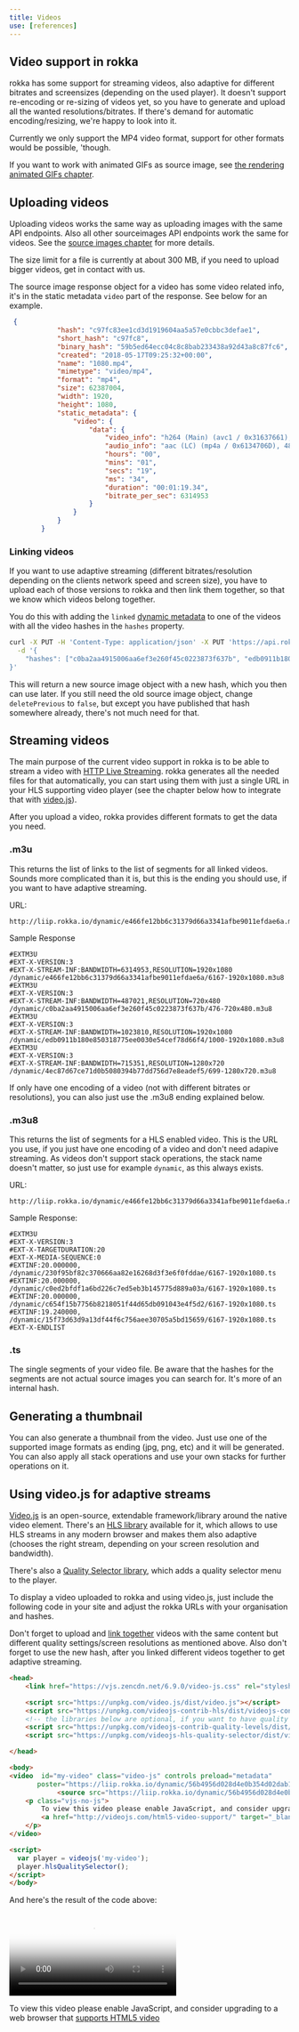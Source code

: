 ```yaml
---
title: Videos
use: [references]
---
```


## Video support in rokka

rokka has some support for streaming videos, also adaptive for different bitrates and screensizes (depending on the used player). It doesn't support re-encoding or re-sizing of videos yet, so you have to generate and upload all the wanted resolutions/bitrates. If there's demand for automatic encoding/resizing, we're happy to look into it.  

Currently we only support the MP4 video format, support for other formats would be possible, 'though.

If you want to work with animated GIFs as source image, see [the rendering animated GIFs chapter](./render.html#rendering-animated-gifs).

## Uploading videos

Uploading videos works the same way as uploading images with the same API endpoints. Also all other sourceimages API endpoints work the same for videos. See the [source images chapter](source-images.html) for more details.

The size limit for a file is currently at about 300 MB, if you need to upload bigger videos, get in contact with us.

The source image response object for a video has some video related info, it's in the static metadata `video` part of the response. See below for an example. 

```json
 {
            "hash": "c97fc83ee1cd3d1919604aa5a57e0cbbc3defae1",
            "short_hash": "c97fc8",
            "binary_hash": "59b5ed64ecc04c8c8bab233438a92d43a8c87fc6",
            "created": "2018-05-17T09:25:32+00:00",
            "name": "1080.mp4",
            "mimetype": "video/mp4",
            "format": "mp4",
            "size": 62387004,
            "width": 1920,
            "height": 1080,
            "static_metadata": {
                "video": {
                    "data": {
                        "video_info": "h264 (Main) (avc1 / 0x31637661), yuv420p(tv, bt709), 1920x1080 [SAR 1:1 DAR 16:9], 6118 kb/s, 25 fps, 25 tbr, 90k tbn, 180k tbc (default)",
                        "audio_info": "aac (LC) (mp4a / 0x6134706D), 48000 Hz, stereo, fltp, 173 kb/s (default)",
                        "hours": "00",
                        "mins": "01",
                        "secs": "19",
                        "ms": "34",
                        "duration": "00:01:19.34",
                        "bitrate_per_sec": 6314953
                    }
                }
            }
        }
```

### Linking videos

If you want to use adaptive streaming (different bitrates/resolution depending on the clients network speed and screen size), 
you have to upload each of those versions to rokka and then link them together, so that we know which videos belong together.

You do this with adding the `linked` [dynamic metadata](dynamic-metadata.html) to one of the videos with all the video hashes in the `hashes` property.

```bash
curl -X PUT -H 'Content-Type: application/json' -X PUT 'https://api.rokka.io/sourceimages/$YOUR_ORG/c97fc83ee1cd3d1919604aa5a57e0cbbc3defae1/meta/dynamic/linked?deletePrevious=true' \
  -d '{
	"hashes": ["c0ba2aa4915006aa6ef3e260f45c0223873f637b", "edb0911b180e850318775ee0030e54cef78d66f4", "4ec87d67ce71d0b5080394b77dd756d7e8eadef5"]
}'
``` 

This will return a new source image object with a new hash, which you then can use later. If you still need the old source image object, change `deletePrevious` to `false`, but except you have published that hash somewhere already, there's not much need for that.


## Streaming videos

The main purpose of the current video support in rokka is to be able to stream a video with [HTTP Live Streaming](https://en.wikipedia.org/wiki/HTTP_Live_Streaming). rokka generates all the needed files for that automatically, you can start using them with just a single URL in your HLS supporting video player (see the chapter below how to integrate that with [video.js](https://videojs.com/)).

After you upload a video, rokka provides different formats to get the data you need. 

### .m3u

This returns the list of links to the list of segments for all linked videos. Sounds more complicated than it is, but this
is the ending you should use, if you want to have adaptive streaming.

URL:
```
http://liip.rokka.io/dynamic/e466fe12bb6c31379d66a3341afbe9011efdae6a.m3u
```

Sample Response
```
#EXTM3U
#EXT-X-VERSION:3
#EXT-X-STREAM-INF:BANDWIDTH=6314953,RESOLUTION=1920x1080
/dynamic/e466fe12bb6c31379d66a3341afbe9011efdae6a/6167-1920x1080.m3u8
#EXTM3U
#EXT-X-VERSION:3
#EXT-X-STREAM-INF:BANDWIDTH=487021,RESOLUTION=720x480
/dynamic/c0ba2aa4915006aa6ef3e260f45c0223873f637b/476-720x480.m3u8
#EXTM3U
#EXT-X-VERSION:3
#EXT-X-STREAM-INF:BANDWIDTH=1023810,RESOLUTION=1920x1080
/dynamic/edb0911b180e850318775ee0030e54cef78d66f4/1000-1920x1080.m3u8
#EXTM3U
#EXT-X-VERSION:3
#EXT-X-STREAM-INF:BANDWIDTH=715351,RESOLUTION=1280x720
/dynamic/4ec87d67ce71d0b5080394b77dd756d7e8eadef5/699-1280x720.m3u8
```

If only have one encoding of a video (not with different bitrates or resolutions), you can also just use the .m3u8 ending explained below.

### .m3u8

This returns the list of segments for a HLS enabled video. This is the URL you use, if you just have one encoding of a video and don't need adapive streaming.
As videos don't support stack operations, the stack name doesn't matter, so just use for example `dynamic`, as this always exists.

URL:
```
http://liip.rokka.io/dynamic/e466fe12bb6c31379d66a3341afbe9011efdae6a.m3u8
```

Sample Response:
```
#EXTM3U
#EXT-X-VERSION:3
#EXT-X-TARGETDURATION:20
#EXT-X-MEDIA-SEQUENCE:0
#EXTINF:20.000000,
/dynamic/230f95bf82c370666aa82e16268d3f3e6f0fddae/6167-1920x1080.ts
#EXTINF:20.000000,
/dynamic/c0ed2bfdf1a6bd226c7ed5eb3b145775d889a03a/6167-1920x1080.ts
#EXTINF:20.000000,
/dynamic/c654f15b7756b8218051f44d65db091043e4f5d2/6167-1920x1080.ts
#EXTINF:19.240000,
/dynamic/15f73d63d9a13df44f6c756aee30705a5bd15659/6167-1920x1080.ts
#EXT-X-ENDLIST
```

 
### .ts

The single segments of your video file. 
Be aware that the hashes for the segments are not actual source images you can search for. It's more of an internal hash.


## Generating a thumbnail

You can also generate a thumbnail from the video. Just use one of the supported image formats as ending (jpg, png, etc) 
and it will be generated. You can also apply all stack operations and use your own stacks for further operations on it.

## Using video.js for adaptive streams

[Video.js](https://videojs.com/) is an open-source, extendable framework/library around the native video element. 
There's an [HLS library](https://github.com/videojs/videojs-contrib-hls) available for it, which allows to use HLS streams in any modern browser
and makes them also adaptive (chooses the right stream, depending on your screen resolution and bandwidth).

There's also a [Quality Selector library](https://github.com/chrisboustead/videojs-hls-quality-selector), which adds a quality selector menu to the player.

To display a video uploaded to rokka and using video.js, just include the following code in your site and adjust the rokka URLs with your organisation and hashes.

Don't forget to upload and [link together](#linking-videos) videos with the same content but different quality settings/screen resolutions as mentioned above. 
Also don't forget to use the new hash, after you linked different videos together to get adaptive streaming.

```html
<head>
    <link href="https://vjs.zencdn.net/6.9.0/video-js.css" rel="stylesheet">

    <script src="https://unpkg.com/video.js/dist/video.js"></script>
    <script src="https://unpkg.com/videojs-contrib-hls/dist/videojs-contrib-hls.js"></script>
    <!-- the libraries below are optional, if you want to have quality selector for the end user. -->
    <script src="https://unpkg.com/videojs-contrib-quality-levels/dist/videojs-contrib-quality-levels.min.js"></script>
    <script src="https://unpkg.com/videojs-hls-quality-selector/dist/videojs-hls-quality-selector.min.js"></script>

</head>

<body>
<video  id="my-video" class="video-js" controls preload="metadata"
       poster="https://liip.rokka.io/dynamic/56b4956d028d4e0b354d02dab1f6a2128673fe93.jpg" data-setup='{"fluid": true}'>
            <source src="https://liip.rokka.io/dynamic/56b4956d028d4e0b354d02dab1f6a2128673fe93.m3u" type='application/x-mpegURL'>
    <p class="vjs-no-js">
        To view this video please enable JavaScript, and consider upgrading to a web browser that
        <a href="http://videojs.com/html5-video-support/" target="_blank">supports HTML5 video</a>
    </p>
</video>

<script>
  var player = videojs('my-video');
  player.hlsQualitySelector();
</script>
</body>
```

And here's the result of the code above:

<link href="https://vjs.zencdn.net/6.9.0/video-js.css" rel="stylesheet">
<script src="https://unpkg.com/video.js/dist/video.js"></script>
<script src="https://unpkg.com/videojs-contrib-hls/dist/videojs-contrib-hls.js"></script>
<script src="https://unpkg.com/videojs-contrib-quality-levels/dist/videojs-contrib-quality-levels.min.js"></script>
<script src="https://unpkg.com/videojs-hls-quality-selector/dist/videojs-hls-quality-selector.min.js"></script>


<video  id="my-video" class="video-js" controls preload="metadata"
       poster="https://liip.rokka.io/dynamic/56b4956d028d4e0b354d02dab1f6a2128673fe93.jpg" data-setup='{"fluid": true}'>
            <source src="https://liip.rokka.io/dynamic/56b4956d028d4e0b354d02dab1f6a2128673fe93.m3u" type='application/x-mpegURL'>
    <p class="vjs-no-js">
        To view this video please enable JavaScript, and consider upgrading to a web browser that
        <a href="http://videojs.com/html5-video-support/" target="_blank">supports HTML5 video</a>
    </p>
</video>

<script>
  var player = videojs('my-video');
  player.hlsQualitySelector();
</script>
